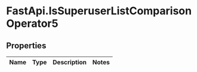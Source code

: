 # FastApi.IsSuperuserListComparisonOperator5

## Properties
Name | Type | Description | Notes
------------ | ------------- | ------------- | -------------
